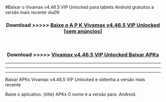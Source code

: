 #Baixar o Vivamax v4.46.5 VIP Unlocked     para tablets Android gratuitos a versão mais recente olu09


<div align="center">
<h3>Download >>>>> <a href="https://pt-web.web.app/?pt= Vivamax v4.46.5 VIP Unlocked   ">Baixe o A P K Vivamax v4.46.5 VIP Unlocked    [sem anúncios]</a></h3><br>

<h3>Download >>>>> <a href="https://pt-web.web.app/?pt= Vivamax v4.46.5 VIP Unlocked   ">Vivamax v4.46.5 VIP Unlocked    Baixar APKs</a></h3>
</div>

----------------------------------------------------------

----------------------------------------------------------

----------------------------------------------------------

Baixar APKs Vivamax v4.46.5 VIP Unlocked    e obtenha a versão mais recente

Baixe o aplicativo. {title} APKs O nome é a versão para .Android.


